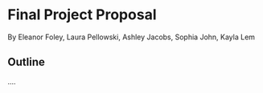 # Final Project Proposal
By Eleanor Foley, Laura Pellowski, Ashley Jacobs, Sophia John, Kayla Lem

## Outline
....
